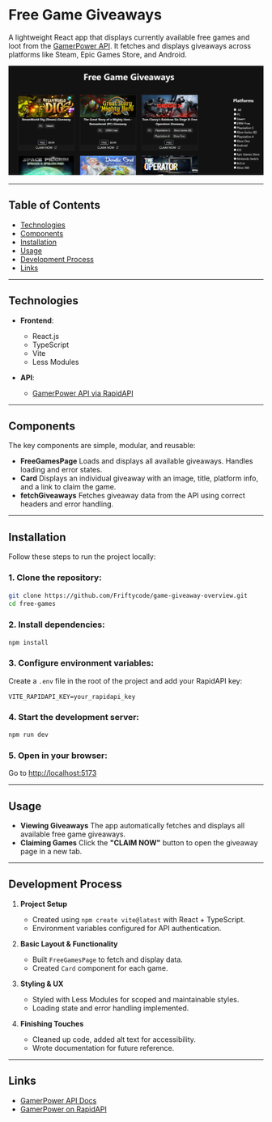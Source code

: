# Free Game Giveaways

A lightweight React app that displays currently available free games and loot from the [GamerPower API](https://www.gamerpower.com/api-read). It fetches and displays giveaways across platforms like Steam, Epic Games Store, and Android.

![readme.png](src/assets/readme.png)

---

## Table of Contents

- [Technologies](#technologies)
- [Components](#components)
- [Installation](#installation)
- [Usage](#usage)
- [Development Process](#development-process)
- [Links](#links)

---

## Technologies

- **Frontend**:

  - React.js
  - TypeScript
  - Vite
  - Less Modules

- **API**:

  - [GamerPower API via RapidAPI](https://rapidapi.com/digiwalls/api/gamerpower)

---

## Components

The key components are simple, modular, and reusable:

- **FreeGamesPage**
  Loads and displays all available giveaways. Handles loading and error states.
- **Card**
  Displays an individual giveaway with an image, title, platform info, and a link to claim the game.
- **fetchGiveaways**
  Fetches giveaway data from the API using correct headers and error handling.

---

## Installation

Follow these steps to run the project locally:

### 1. Clone the repository:

```bash
git clone https://github.com/Friftycode/game-giveaway-overview.git
cd free-games
```

### 2. Install dependencies:

```bash
npm install
```

### 3. Configure environment variables:

Create a `.env` file in the root of the project and add your RapidAPI key:

```env
VITE_RAPIDAPI_KEY=your_rapidapi_key
```

### 4. Start the development server:

```bash
npm run dev
```

### 5. Open in your browser:

Go to [http://localhost:5173](http://localhost:5173)

---

## Usage

- **Viewing Giveaways**
  The app automatically fetches and displays all available free game giveaways.
- **Claiming Games**
  Click the **"CLAIM NOW"** button to open the giveaway page in a new tab.

---

## Development Process

1. **Project Setup**

   - Created using `npm create vite@latest` with React + TypeScript.
   - Environment variables configured for API authentication.

2. **Basic Layout & Functionality**

   - Built `FreeGamesPage` to fetch and display data.
   - Created `Card` component for each game.

3. **Styling & UX**

   - Styled with Less Modules for scoped and maintainable styles.
   - Loading state and error handling implemented.

4. **Finishing Touches**

   - Cleaned up code, added alt text for accessibility.
   - Wrote documentation for future reference.

---

## Links

- [GamerPower API Docs](https://www.gamerpower.com/api-read)
- [GamerPower on RapidAPI](https://rapidapi.com/digiwalls/api/gamerpower)
